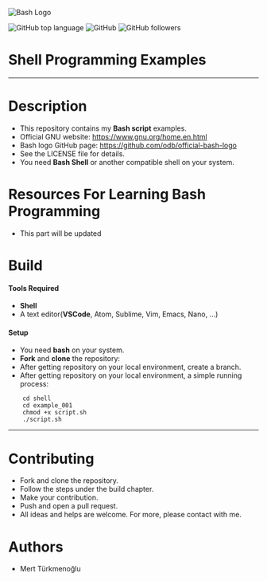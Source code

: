![Bash Logo](https://github.com/odb/official-bash-logo/blob/master/assets/Logos/Icons/PNG/256x256.png?raw=true)  

![GitHub top language](https://img.shields.io/github/languages/top/mertturkmenoglu/shell) ![GitHub](https://img.shields.io/github/license/mertturkmenoglu/shell) ![GitHub followers](https://img.shields.io/github/followers/mertturkmenoglu?style=social)  
# Shell Programming Examples
***
# Description
* This repository contains my **Bash script** examples.
* Official GNU website: https://www.gnu.org/home.en.html
* Bash logo GitHub page: https://github.com/odb/official-bash-logo
* See the LICENSE file for details.
* You need **Bash Shell** or another compatible shell on your system.
# Resources For Learning Bash Programming
* This part will be updated
# Build
#### Tools Required
* **Shell**
* A text editor(**VSCode**, Atom, Sublime, Vim, Emacs, Nano, ...)
#### Setup
* You need **bash** on your system.
* **Fork** and **clone** the repository:
* After getting repository on your local environment, create a branch.
* After getting repository on your local environment, a simple running process:  
```
    cd shell
    cd example_001
    chmod +x script.sh
    ./script.sh
```
***
# Contributing
* Fork and clone the repository.
* Follow the steps under the build chapter.
* Make your contribution.
* Push and open a pull request.
* All ideas and helps are welcome. For more, please contact with me.
# Authors
* Mert Türkmenoğlu